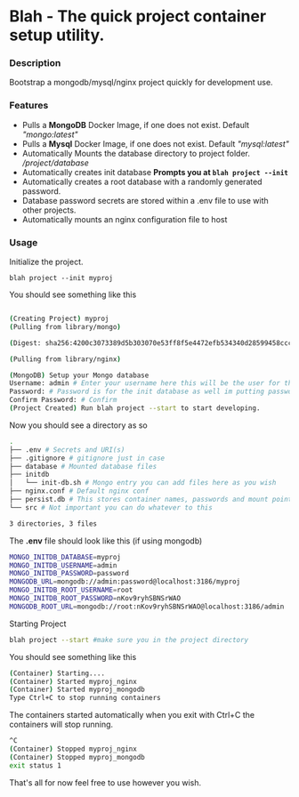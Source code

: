 # Blah - The quick project container setup utility.


### Description
Bootstrap a mongodb/mysql/nginx project quickly for development use.

### Features

  * Pulls a **MongoDB** Docker Image, if one does not exist. Default *"mongo:latest"*
  * Pulls a **Mysql** Docker Image, if one does not exist. Default *"mysql:latest"*
  * Automatically Mounts the database directory to project folder. */project/database*
  * Automatically creates init database **Prompts you at ```blah project --init```**
  * Automatically creates a root database with a randomly generated password.
  * Database password secrets are stored within a .env file to use with other projects.
  * Automatically mounts an nginx configuration file to host 



### Usage

 Initialize the project.
```
blah project --init myproj
```
You should see something like this
```bash

(Creating Project) myproj
(Pulling from library/mongo)

(Digest: sha256:4200c3073389d5b303070e53ff8f5e4472efb534340d28599458ccc24f378025)

(Pulling from library/nginx)

(MongoDB) Setup your Mongo database
Username: admin # Enter your username here this will be the user for the init database
Password: # Password is for the init database as well im putting password
Confirm Password: # Confirm
(Project Created) Run blah project --start to start developing.
```
Now you should see a directory as so

```bash
.
├── .env # Secrets and URI(s)
├── .gitignore # gitignore just in case 
├── database # Mounted database files
├── initdb
│   └── init-db.sh # Mongo entry you can add files here as you wish
├── nginx.conf # Default nginx conf
├── persist.db # This stores container names, passwords and mount points don't commit it.
└── src # Not important you can do whatever to this

3 directories, 3 files
```
The **.env** file should look like this (if using mongodb)

```bash
MONGO_INITDB_DATABASE=myproj
MONGO_INITDB_USERNAME=admin
MONGO_INITDB_PASSWORD=password
MONGODB_URL=mongodb://admin:password@localhost:3186/myproj
MONGO_INITDB_ROOT_USERNAME=root
MONGO_INITDB_ROOT_PASSWORD=nKov9ryhSBNSrWAO
MONGODB_ROOT_URL=mongodb://root:nKov9ryhSBNSrWAO@localhost:3186/admin
```


Starting Project
```bash
blah project --start #make sure you in the project directory
```

You should see something like this
```bash
(Container) Starting....
(Container) Started myproj_nginx
(Container) Started myproj_mongodb
Type Ctrl+C to stop running containers
```
The containers started automatically when you exit with Ctrl+C the containers will stop running.


```bash
^C
(Container) Stopped myproj_nginx
(Container) Stopped myproj_mongodb
exit status 1
```

That's all for now feel free to use however you wish.
